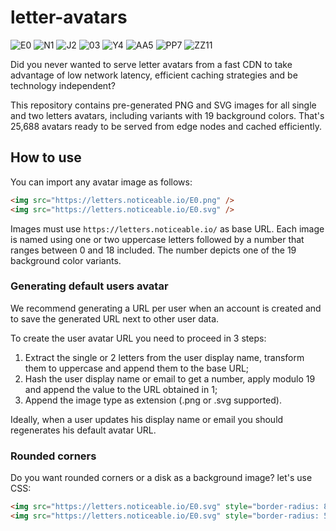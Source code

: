 # letter-avatars

![E0](https://letters.noticeable.io/E0.png) 
![N1](https://letters.noticeable.io/N1.png) 
![J2](https://letters.noticeable.io/J2.png) 
![03](https://letters.noticeable.io/O3.png) 
![Y4](https://letters.noticeable.io/Y4.png) 
![AA5](https://letters.noticeable.io/AA5.png)
![PP7](https://letters.noticeable.io/PP7.png) 
![ZZ11](https://letters.noticeable.io/ZZ11.png) 

Did you never wanted to serve letter avatars from a fast CDN to take advantage
of low network latency, efficient caching strategies and be technology independent?

This repository contains pre-generated PNG and SVG images for all single and two letters avatars,
including variants with 19 background colors. That's 25,688 avatars ready to be served from edge nodes and cached efficiently.

## How to use

You can import any avatar image as follows:

```html
<img src="https://letters.noticeable.io/E0.png" />
<img src="https://letters.noticeable.io/E0.svg" />
```

Images must use `https://letters.noticeable.io/` as base URL. Each image is named using one or two uppercase letters followed by a number that ranges between 0 and 18 included. The number depicts one of the 19 background color variants.

### Generating default users avatar

We recommend generating a URL per user when an account is created and to save the generated URL next to other user data.

To create the user avatar URL you need to proceed in 3 steps:

1. Extract the single or 2 letters from the user display name, transform them to uppercase and append them to the base URL;
2. Hash the user display name or email to get a number, apply modulo 19 and append the value to the URL obtained in 1;
3. Append the image type as extension (.png or .svg supported).

Ideally, when a user updates his display name or email you should regenerates his default avatar URL.

### Rounded corners

Do you want rounded corners or a disk as a background image? let's use CSS:

```html
<img src="https://letters.noticeable.io/E0.svg" style="border-radius: 8px" />
<img src="https://letters.noticeable.io/E0.svg" style="border-radius: 50%" />
```
